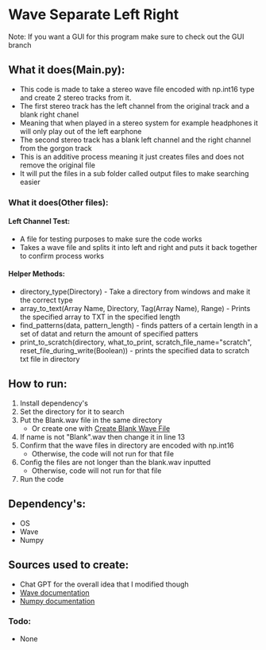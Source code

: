 # Wave Separate Left Right

Note: If you want a GUI for this program make sure to check out the GUI branch 
## What it does(Main.py):
+ This code is made to take a stereo wave file encoded with np.int16 type and create 2 stereo tracks from it.
+ The first stereo track has the left channel from the original track and a blank right chanel
+ Meaning that when played in a stereo system for example headphones it will only play out of the left earphone
+ The second stereo track has a blank left channel and the right channel from the gorgon track
+ This is an additive process meaning it just creates files and does not remove the original file
+ It will put the files in a sub folder called output files to make searching easier

### What it does(Other files):

#### Left Channel Test:
+ A file for testing purposes to make sure the code works
+ Takes a wave file and splits it into left and right and puts it back together to confirm process works

#### Helper Methods:
+ directory_type(Directory) - Take a directory from windows and make it the correct type
+ array_to_text(Array Name, Directory, Tag(Array Name), Range) - Prints the specified array to TXT in the specified length 
+ find_patterns(data, pattern_length) - finds patters of a certain length in a set of datat and return the amount of specified patters
+ print_to_scratch(directory, what_to_print, scratch_file_name="scratch", reset_file_during_write(Boolean)) - prints the specified data to scratch txt file in directory


## How to run:
1. Install dependency's
2. Set the directory for it to search
3. Put the Blank.wav file in the same directory
   + Or create one with [Create Blank Wave File](https://github.com/JackCampbell5/Create_Blank_Wav_File "Create Blank Wave File")
4. If name is not "Blank".wav then change it in line 13
5. Confirm that the wave files in directory are encoded with np.int16
   + Otherwise, the code will not run for that file
6. Config the files are not longer than the blank.wav inputted
   + Otherwise, code will not run for that file
7. Run the code

 
## Dependency's:
+ OS
+ Wave
+ Numpy 

## Sources used to create:
+ Chat GPT for the overall idea that I modified though
+ [Wave documentation](https://docs.python.org/3/library/wave.html "Wave Site")
+ [Numpy documentation](https://numpy.org/doc/stable/index.html "NumPy documentation")

### Todo:
+ None